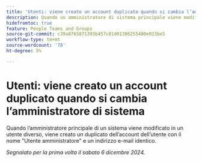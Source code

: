 ```yaml
---
title: 'Utenti: viene creato un account duplicato quando si cambia l’amministratore di sistema'
description: Quando un amministratore di sistema principale viene modificato in un utente diverso, viene creato un duplicato dell’account utente con il nome "Utente amministratore" e un indirizzo e-mail identico.
hidefromtoc: true
feature: People Teams and Groups
source-git-commit: c39a8765871393b457c81d01306255400e023be5
workflow-type: tm+mt
source-wordcount: '78'
ht-degree: 5%

---
```


# Utenti: viene creato un account duplicato quando si cambia l’amministratore di sistema

Quando l’amministratore principale di un sistema viene modificato in un utente diverso, viene creato un duplicato dell’account dell’utente con il nome &quot;Utente amministratore&quot; e un indirizzo e-mail identico.

_Segnalato per la prima volta il sabato 6 dicembre 2024._
